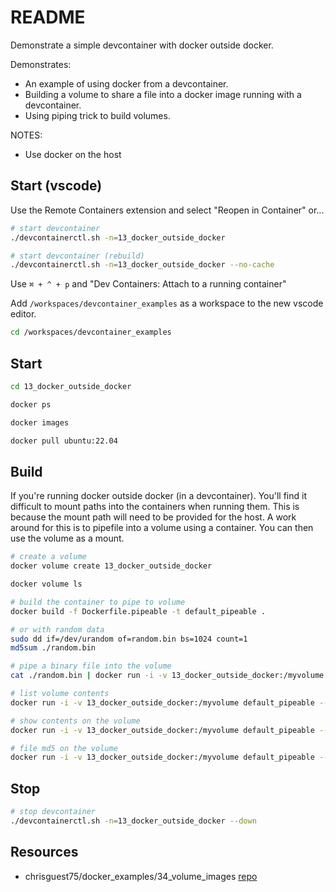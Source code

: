 # README

Demonstrate a simple devcontainer with docker outside docker.  

Demonstrates:

* An example of using docker from a devcontainer.
* Building a volume to share a file into a docker image running with a devcontainer.  
* Using piping trick to build volumes.  

NOTES:

* Use docker on the host

## Start (vscode)

Use the Remote Containers extension and select "Reopen in Container" or...  

```sh
# start devcontainer
./devcontainerctl.sh -n=13_docker_outside_docker

# start devcontainer (rebuild)
./devcontainerctl.sh -n=13_docker_outside_docker --no-cache
```

Use `⌘ + ^ + p` and "Dev Containers: Attach to a running container"

Add `/workspaces/devcontainer_examples` as a workspace to the new vscode editor.  

```sh
cd /workspaces/devcontainer_examples
```

## Start

```sh
cd 13_docker_outside_docker

docker ps

docker images

docker pull ubuntu:22.04
```

## Build

If you're running docker outside docker (in a devcontainer). You'll find it difficult to mount paths into the containers when running them. This is because the mount path will need to be provided for the host.
A work around for this is to pipefile into a volume using a container. You can then use the volume as a mount.  

```sh
# create a volume
docker volume create 13_docker_outside_docker

docker volume ls

# build the container to pipe to volume
docker build -f Dockerfile.pipeable -t default_pipeable .

# or with random data
sudo dd if=/dev/urandom of=random.bin bs=1024 count=1
md5sum ./random.bin

# pipe a binary file into the volume
cat ./random.bin | docker run -i -v 13_docker_outside_docker:/myvolume default_pipeable --pipe --target=/myvolume/random.bin

# list volume contents
docker run -i -v 13_docker_outside_docker:/myvolume default_pipeable --list --target=/myvolume

# show contents on the volume
docker run -i -v 13_docker_outside_docker:/myvolume default_pipeable --show --target=/myvolume/random.bin

# file md5 on the volume
docker run -i -v 13_docker_outside_docker:/myvolume default_pipeable --md5 --target=/myvolume/random.bin
```

## Stop

```sh
# stop devcontainer
./devcontainerctl.sh -n=13_docker_outside_docker --down
```

## Resources

* chrisguest75/docker_examples/34_volume_images [repo](https://github.com/chrisguest75/docker_examples/tree/master/34_volume_images)  

